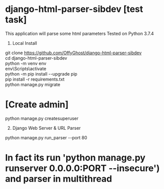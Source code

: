 # django-html-parser-sibdev [test task]

This application will parse some html parameters
Tested on Python 3.7.4

1. Local Install

git clone https://github.com/OffyGhost/django-html-parser-sibdev<br>
cd django-html-parser-sibdev<br>
python -m venv env<br>
env\Scripts\activate<br>
python -m pip install --upgrade pip<br>
pip install -r requirements.txt<br>
python manage.py migrate<br>

# [Create admin]

python manage.py createsuperuser<br>

2. Django Web Server & URL Parser

python manage.py run_parser --port 80<br>

# In fact its run 'python manage.py runserver 0.0.0.0:PORT --insecure') and parser in multithread
